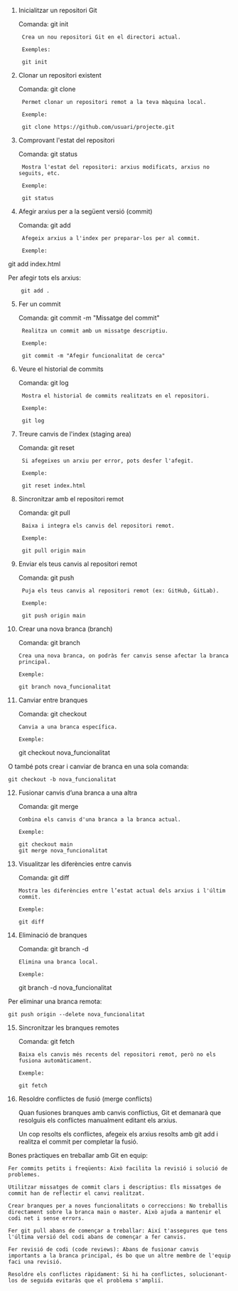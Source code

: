 1. Inicialitzar un repositori Git

    Comanda: git init

        Crea un nou repositori Git en el directori actual.

        Exemples:

        git init

2. Clonar un repositori existent

    Comanda: git clone <url del repositori>

        Permet clonar un repositori remot a la teva màquina local.

        Exemple:

        git clone https://github.com/usuari/projecte.git

3. Comprovant l'estat del repositori

    Comanda: git status

        Mostra l'estat del repositori: arxius modificats, arxius no seguits, etc.

        Exemple:

        git status

4. Afegir arxius per a la següent versió (commit)

    Comanda: git add <arxiu>

        Afegeix arxius a l'index per preparar-los per al commit.

        Exemple:

git add index.html

Per afegir tots els arxius:

        git add .

5. Fer un commit

    Comanda: git commit -m "Missatge del commit"

        Realitza un commit amb un missatge descriptiu.

        Exemple:

        git commit -m "Afegir funcionalitat de cerca"

6. Veure el historial de commits

    Comanda: git log

        Mostra el historial de commits realitzats en el repositori.

        Exemple:

        git log

7. Treure canvis de l'index (staging area)

    Comanda: git reset <arxiu>

        Si afegeixes un arxiu per error, pots desfer l'afegit.

        Exemple:

        git reset index.html

8. Sincronitzar amb el repositori remot

    Comanda: git pull

        Baixa i integra els canvis del repositori remot.

        Exemple:

        git pull origin main

9. Enviar els teus canvis al repositori remot

    Comanda: git push

        Puja els teus canvis al repositori remot (ex: GitHub, GitLab).

        Exemple:

        git push origin main

10. Crear una nova branca (branch)

    Comanda: git branch <nom de la branca>

        Crea una nova branca, on podràs fer canvis sense afectar la branca principal.

        Exemple:

        git branch nova_funcionalitat

11. Canviar entre branques

    Comanda: git checkout <nom de la branca>

        Canvia a una branca específica.

        Exemple:

    git checkout nova_funcionalitat

O també pots crear i canviar de branca en una sola comanda:

    git checkout -b nova_funcionalitat

12. Fusionar canvis d’una branca a una altra

    Comanda: git merge <nom de la branca>

        Combina els canvis d'una branca a la branca actual.

        Exemple:

        git checkout main
        git merge nova_funcionalitat

13. Visualitzar les diferències entre canvis

    Comanda: git diff

        Mostra les diferències entre l’estat actual dels arxius i l'últim commit.

        Exemple:

        git diff

14. Eliminació de branques

    Comanda: git branch -d <nom de la branca>

        Elimina una branca local.

        Exemple:

    git branch -d nova_funcionalitat

Per eliminar una branca remota:

    git push origin --delete nova_funcionalitat

15. Sincronitzar les branques remotes

    Comanda: git fetch

        Baixa els canvis més recents del repositori remot, però no els fusiona automàticament.

        Exemple:

        git fetch

16. Resoldre conflictes de fusió (merge conflicts)

    Quan fusiones branques amb canvis conflictius, Git et demanarà que resolguis els conflictes manualment editant els arxius.

    Un cop resolts els conflictes, afegeix els arxius resolts amb git add <arxiu> i realitza el commit per completar la fusió.

Bones pràctiques en treballar amb Git en equip:

    Fer commits petits i freqüents: Això facilita la revisió i solució de problemes.

    Utilitzar missatges de commit clars i descriptius: Els missatges de commit han de reflectir el canvi realitzat.

    Crear branques per a noves funcionalitats o correccions: No treballis directament sobre la branca main o master. Això ajuda a mantenir el codi net i sense errors.

    Fer git pull abans de començar a treballar: Així t'assegures que tens l'última versió del codi abans de començar a fer canvis.

    Fer revisió de codi (code reviews): Abans de fusionar canvis importants a la branca principal, és bo que un altre membre de l'equip faci una revisió.

    Resoldre els conflictes ràpidament: Si hi ha conflictes, solucionant-los de seguida evitaràs que el problema s'ampliï.

